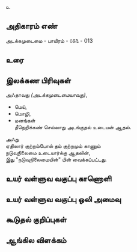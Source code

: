 உ


## அதிகாரம் எண்

அடக்கமுடைமை - பாயிரம் - ௦௧௩ - 013
## உரை


## இலக்கண பிரிவுகள் 

அஃதாவது _(அடக்கமுடைமையாவது)_,  
* மெய்,  
* மொழி,  
* மனங்கள்  
தீநெறிக்கண் செல்லாது அடங்குதல் உடையன் ஆதல்.  

அஃது  
ஏதிலார் குற்றம்போல் தம் குற்றமும் காணும்  
நடுவுநிலைமை உடையார்க்கு ஆதலின்,  
இது "நடுவுநிலைமையின்" பின் வைக்கப்பட்டது.


## உயர் வள்ளுவ வகுப்பு காணொளி


## உயர் வள்ளுவ வகுப்பு ஒலி அமைவு 


## கூடுதல் குறிப்புகள்


## ஆங்கில விளக்கம்

